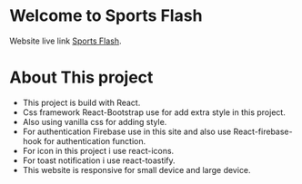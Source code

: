 # Welcome to Sports Flash

Website live link [Sports Flash](https://sports-flash.web.app).

# About This project

- This project is build with React.
- Css framework React-Bootstrap use for add extra style in this project.
- Also using vanilla css for adding style.
- For authentication Firebase use in this site and also use React-firebase-hook for authentication function.
- For icon in this project i use react-icons.
- For toast notification i use react-toastify.
- This website is responsive for small device and large device.
